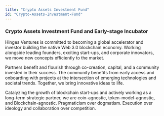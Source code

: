 ```yaml
---
title: "Crypto Assets Investment Fund"
id: "Crypto-Assets-Investment-Fund"
---
```


### Crypto Assets Investment Fund and Early-stage Incubator

Hinges Ventures is committed to becoming a global accelerator and investor building the native Web 3.0 blockchain economy. Working alongside leading founders, exciting start-ups, and corporate innovators, we move new concepts efficiently to the market.

Partners benefit and flourish through co-creation, capital, and a community invested in their success. The community benefits from early access and onboarding with projects at the intersection of emerging technologies and societal trends. Together, we bring innovative ideas to life.

Catalyzing the growth of blockchain start-ups and actively working as a long-term strategic partner, we are coin-agnostic, token-model-agnostic, and Blockchain-agnostic. Pragmaticism over dogmatism. Execution over ideology and collaboration over competition.